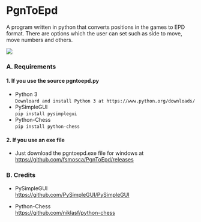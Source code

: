 # PgnToEpd
A program written in python that converts positions in the games to EPD format. There are options which the user can set such as side to move, move numbers and others.

![](https://i.imgur.com/37WMK5u.png)

### A. Requirements
#### 1. If you use the source pgntoepd.py
* Python 3<br>
`Downloard and install Python 3 at https://www.python.org/downloads/`
* PySimpleGUI<br>
`pip install pysimplegui`
* Python-Chess<br>
`pip install python-chess`

#### 2. If you use an exe file
* Just download the pgntoepd.exe file for windows at https://github.com/fsmosca/PgnToEpd/releases

### B. Credits
* PySimpleGUI<br>
https://github.com/PySimpleGUI/PySimpleGUI

* Python-Chess<br>
https://github.com/niklasf/python-chess
